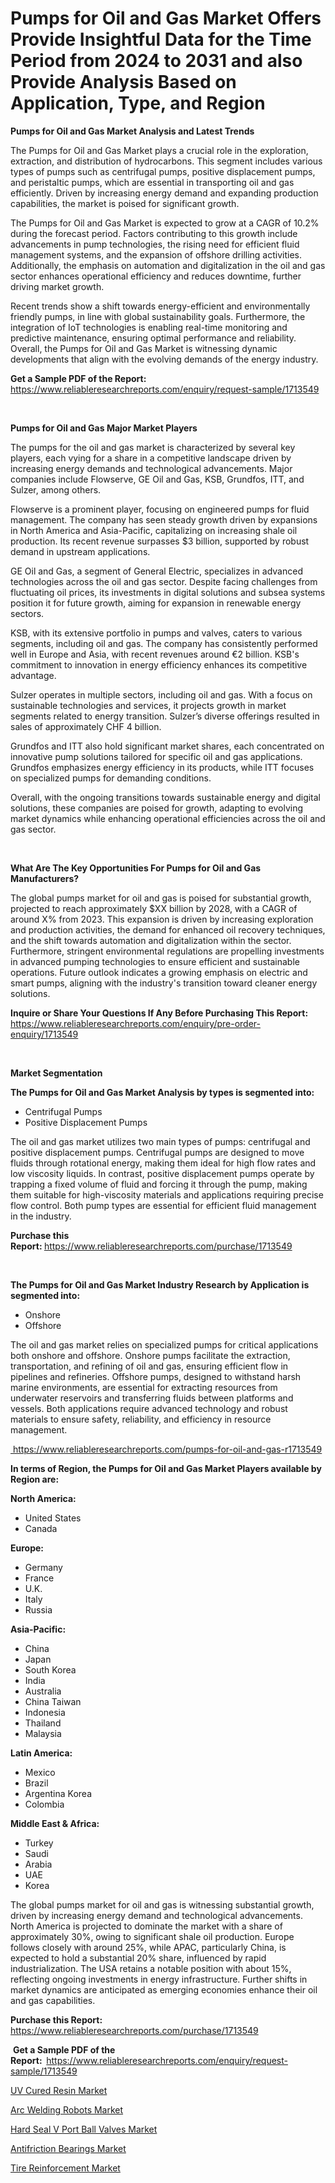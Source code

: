 <p><h1>Pumps for Oil and Gas Market Offers Provide Insightful Data for the Time Period from 2024 to 2031 and also Provide Analysis Based on Application, Type, and Region</h1></p><p><strong>Pumps for Oil and Gas Market Analysis and Latest Trends</strong></p>
<p><p>The Pumps for Oil and Gas Market plays a crucial role in the exploration, extraction, and distribution of hydrocarbons. This segment includes various types of pumps such as centrifugal pumps, positive displacement pumps, and peristaltic pumps, which are essential in transporting oil and gas efficiently. Driven by increasing energy demand and expanding production capabilities, the market is poised for significant growth.</p><p>The Pumps for Oil and Gas Market is expected to grow at a CAGR of 10.2% during the forecast period. Factors contributing to this growth include advancements in pump technologies, the rising need for efficient fluid management systems, and the expansion of offshore drilling activities. Additionally, the emphasis on automation and digitalization in the oil and gas sector enhances operational efficiency and reduces downtime, further driving market growth.</p><p>Recent trends show a shift towards energy-efficient and environmentally friendly pumps, in line with global sustainability goals. Furthermore, the integration of IoT technologies is enabling real-time monitoring and predictive maintenance, ensuring optimal performance and reliability. Overall, the Pumps for Oil and Gas Market is witnessing dynamic developments that align with the evolving demands of the energy industry.</p></p>
<p><strong>Get a Sample PDF of the Report:&nbsp;</strong> <a href="https://www.reliableresearchreports.com/enquiry/request-sample/1713549?utm_campaign=32&utm_medium=2&utm_source=Github&utm_content=ia&utm_term=22102024&utm_id=pumps-for-oil-and-gas">https://www.reliableresearchreports.com/enquiry/request-sample/1713549</a></p>
<p>&nbsp;</p>
<p><strong>Pumps for Oil and Gas Major Market Players</strong></p>
<p><p>The pumps for the oil and gas market is characterized by several key players, each vying for a share in a competitive landscape driven by increasing energy demands and technological advancements. Major companies include Flowserve, GE Oil and Gas, KSB, Grundfos, ITT, and Sulzer, among others. </p><p>Flowserve is a prominent player, focusing on engineered pumps for fluid management. The company has seen steady growth driven by expansions in North America and Asia-Pacific, capitalizing on increasing shale oil production. Its recent revenue surpasses $3 billion, supported by robust demand in upstream applications.</p><p>GE Oil and Gas, a segment of General Electric, specializes in advanced technologies across the oil and gas sector. Despite facing challenges from fluctuating oil prices, its investments in digital solutions and subsea systems position it for future growth, aiming for expansion in renewable energy sectors.</p><p>KSB, with its extensive portfolio in pumps and valves, caters to various segments, including oil and gas. The company has consistently performed well in Europe and Asia, with recent revenues around €2 billion. KSB's commitment to innovation in energy efficiency enhances its competitive advantage.</p><p>Sulzer operates in multiple sectors, including oil and gas. With a focus on sustainable technologies and services, it projects growth in market segments related to energy transition. Sulzer’s diverse offerings resulted in sales of approximately CHF 4 billion.</p><p>Grundfos and ITT also hold significant market shares, each concentrated on innovative pump solutions tailored for specific oil and gas applications. Grundfos emphasizes energy efficiency in its products, while ITT focuses on specialized pumps for demanding conditions. </p><p>Overall, with the ongoing transitions towards sustainable energy and digital solutions, these companies are poised for growth, adapting to evolving market dynamics while enhancing operational efficiencies across the oil and gas sector.</p></p>
<p>&nbsp;</p>
<p><strong>What Are The Key Opportunities For Pumps for Oil and Gas Manufacturers?</strong></p>
<p><p>The global pumps market for oil and gas is poised for substantial growth, projected to reach approximately $XX billion by 2028, with a CAGR of around X% from 2023. This expansion is driven by increasing exploration and production activities, the demand for enhanced oil recovery techniques, and the shift towards automation and digitalization within the sector. Furthermore, stringent environmental regulations are propelling investments in advanced pumping technologies to ensure efficient and sustainable operations. Future outlook indicates a growing emphasis on electric and smart pumps, aligning with the industry's transition toward cleaner energy solutions.</p></p>
<p><strong>Inquire or Share Your Questions If Any Before Purchasing This Report:</strong> <a href="https://www.reliableresearchreports.com/enquiry/pre-order-enquiry/1713549?utm_campaign=32&utm_medium=2&utm_source=Github&utm_content=ia&utm_term=22102024&utm_id=pumps-for-oil-and-gas">https://www.reliableresearchreports.com/enquiry/pre-order-enquiry/1713549</a></p>
<p>&nbsp;</p>
<p><strong>Market Segmentation</strong></p>
<p><strong>The Pumps for Oil and Gas Market Analysis by types is segmented into:</strong></p>
<p><ul><li>Centrifugal Pumps</li><li>Positive Displacement Pumps</li></ul></p>
<p><p>The oil and gas market utilizes two main types of pumps: centrifugal and positive displacement pumps. Centrifugal pumps are designed to move fluids through rotational energy, making them ideal for high flow rates and low viscosity liquids. In contrast, positive displacement pumps operate by trapping a fixed volume of fluid and forcing it through the pump, making them suitable for high-viscosity materials and applications requiring precise flow control. Both pump types are essential for efficient fluid management in the industry.</p></p>
<p><strong>Purchase this Report:&nbsp;</strong><a href="https://www.reliableresearchreports.com/purchase/1713549?utm_campaign=32&utm_medium=2&utm_source=Github&utm_content=ia&utm_term=22102024&utm_id=pumps-for-oil-and-gas">https://www.reliableresearchreports.com/purchase/1713549</a></p>
<p>&nbsp;</p>
<p><strong>The Pumps for Oil and Gas Market Industry Research by Application is segmented into:</strong></p>
<p><ul><li>Onshore</li><li>Offshore</li></ul></p>
<p><p>The oil and gas market relies on specialized pumps for critical applications both onshore and offshore. Onshore pumps facilitate the extraction, transportation, and refining of oil and gas, ensuring efficient flow in pipelines and refineries. Offshore pumps, designed to withstand harsh marine environments, are essential for extracting resources from underwater reservoirs and transferring fluids between platforms and vessels. Both applications require advanced technology and robust materials to ensure safety, reliability, and efficiency in resource management.</p></p>
<p><a href="https://www.reliableresearchreports.com/pumps-for-oil-and-gas-r1713549?utm_campaign=32&utm_medium=2&utm_source=Github&utm_content=ia&utm_term=22102024&utm_id=pumps-for-oil-and-gas">&nbsp;https://www.reliableresearchreports.com/pumps-for-oil-and-gas-r1713549</a></p>
<p><strong>In terms of Region, the Pumps for Oil and Gas Market Players available by Region are:</strong></p>
<p>
    <p> <strong> North America: </strong>
        <ul>
            <li>United States</li>
            <li>Canada</li>
        </ul>
        </p> 
    <p> <strong> Europe: </strong>
        <ul>
            <li>Germany</li>
            <li>France</li>
            <li>U.K.</li>
            <li>Italy</li>
            <li>Russia</li>
        </ul>
        </p> 
    <p> <strong> Asia-Pacific: </strong>
        <ul>
            <li>China</li>
            <li>Japan</li>
            <li>South Korea</li>
            <li>India</li>
            <li>Australia</li>
            <li>China Taiwan</li>
            <li>Indonesia</li>
            <li>Thailand</li>
            <li>Malaysia</li>
        </ul>
        </p> 
    <p> <strong> Latin America: </strong>
        <ul>
            <li>Mexico</li>
            <li>Brazil</li>
            <li>Argentina Korea</li>
            <li>Colombia</li>
        </ul>
        </p> 
    <p> <strong> Middle East & Africa: </strong>
        <ul>
            <li>Turkey</li>
            <li>Saudi</li>
            <li>Arabia</li>
            <li>UAE</li>
            <li>Korea</li>
        </ul>
    </p>
    </p>
<p><p>The global pumps market for oil and gas is witnessing substantial growth, driven by increasing energy demand and technological advancements. North America is projected to dominate the market with a share of approximately 30%, owing to significant shale oil production. Europe follows closely with around 25%, while APAC, particularly China, is expected to hold a substantial 20% share, influenced by rapid industrialization. The USA retains a notable position with about 15%, reflecting ongoing investments in energy infrastructure. Further shifts in market dynamics are anticipated as emerging economies enhance their oil and gas capabilities.</p></p>
<p><strong>Purchase this Report: </strong><a href="https://www.reliableresearchreports.com/purchase/1713549?utm_campaign=32&utm_medium=2&utm_source=Github&utm_content=ia&utm_term=22102024&utm_id=pumps-for-oil-and-gas">https://www.reliableresearchreports.com/purchase/1713549</a></p>
<p>&nbsp;<strong>Get a Sample PDF of the Report:&nbsp;&nbsp;</strong><a href="https://www.reliableresearchreports.com/enquiry/request-sample/1713549?utm_campaign=32&utm_medium=2&utm_source=Github&utm_content=ia&utm_term=22102024&utm_id=pumps-for-oil-and-gas">https://www.reliableresearchreports.com/enquiry/request-sample/1713549</a></p>
<p><strong></strong></p>
<p><p><a href="https://www.linkedin.com/pulse/uv-cured-resin-market2024-2031-industry-insights-investment-m6knc?utm_campaign=32&utm_medium=2&utm_source=Github&utm_content=ia&utm_term=22102024&utm_id=pumps-for-oil-and-gas">UV Cured Resin Market</a></p><p><a href="https://issuu.com/reportprime-2/docs/arc-welding-robots-market-size-2030_17cb2fc451d0f5?utm_campaign=32&utm_medium=2&utm_source=Github&utm_content=ia&utm_term=22102024&utm_id=pumps-for-oil-and-gas">Arc Welding Robots Market</a></p><p><a href="https://github.com/fendtankandh/Market-Research-Report-List-1/blob/main/hard-seal-v-port-ball-valves-market.md?utm_campaign=32&utm_medium=2&utm_source=Github&utm_content=ia&utm_term=22102024&utm_id=pumps-for-oil-and-gas">Hard Seal V Port Ball Valves Market</a></p><p><a href="https://issuu.com/reportprime-2/docs/antifriction-bearings-market-size-2_29660daec77237?utm_campaign=32&utm_medium=2&utm_source=Github&utm_content=ia&utm_term=22102024&utm_id=pumps-for-oil-and-gas">Antifriction Bearings Market</a></p><p><a href="https://www.linkedin.com/pulse/global-tire-reinforcement-market-share-growth-opportunities-growing-hgszc?utm_campaign=32&utm_medium=2&utm_source=Github&utm_content=ia&utm_term=22102024&utm_id=pumps-for-oil-and-gas">Tire Reinforcement Market</a></p></p>